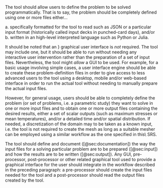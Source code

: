 
The tool should allow users to define the problem to be solved programmatically. That is to say, the problem should be completely defined using one or more files either...
 
 a. specifically formatted for the tool to read such as JSON or a particular input format (historically called input decks in punched-card days), and/or 
 b. written in an high-level interpreted language such as Python or Julia.
  
It should be noted that an } graphical user interface is _not_ required. The tool may include one, but it should be able to run without needing any interactive user intervention rather than the preparation of a set of input files.
Nevertheless, the tool might _allow_ a GUI to be used. For example, for a basic usage involving simple cases, a user interface engine should be able to create these problem-definition files in order to give access to less advanced users to the tool using a desktop, mobile and/or web-based interface in order to run the actual tool without needing to manually prepare the actual input files.

However, for general usage, users should be able to completely define the problem (or set of problems, i.e. a parametric study) they want to solve in one or more input files and to obtain one or more output files containing the desired results, either a set of scalar outputs (such as maximum stresses or mean temperatures), and/or a detailed time and/or spatial distribution. If needed, a discretization of the domain may to be taken as a known input, i.e. the tool is not required to create the mesh as long as a suitable mesher can be employed using a similar workflow as the one specified in this\ SRS.


The tool should define and document ([@sec:documentation]) the way the input files for a solving particular problem are to be prepared ([@sec:input]) and how the results are to be written ([@sec:output]).
Any GUI, pre-processor, post-processor or other related graphical tool used to provide a graphical interface for the user should integrate in the workflow described in the preceding paragraph: a pre-processor should create  the input files needed for the tool and a post-processor should read the output files created by the tool.
